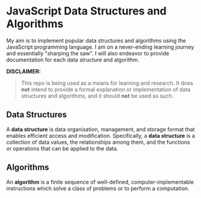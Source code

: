 # JavaScript Data Structures and Algorithms
My aim is to implement popular data structures and algorithms using the JavaScript programming language. I am on a never-ending learning journey and essentially "sharping the saw". I will also endeavor to provide documentation for each data structure and algorithm.

**DISCLAIMER:**
> This repo is being used as a means for learning and research. It does **not** intend to provide a formal explanation or implementation of data structures and algorithms, and it should **not** be used as such.

## Data Structures
A **data structure** is data organisation, management, and storage format that enables efficient access and modification. Specifically, a **data structure** is a collection of data values, the relationships among them, and the functions or operations that can be applied to the data.

## Algorithms
An **algorithm** is a finite sequence of well-defined, computer-implementable instructions which solve a class of problems or to perform a computation.
